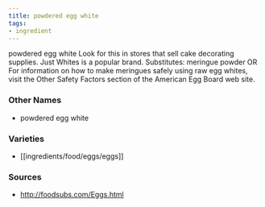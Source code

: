 ```yaml
---
title: powdered egg white
tags:
- ingredient
---
```

powdered egg white Look for this in stores that sell cake decorating supplies. Just Whites is a popular brand. Substitutes: meringue powder OR For information on how to make meringues safely using raw egg whites, visit the Other Safety Factors section of the American Egg Board web site.

### Other Names

* powdered egg white

### Varieties

* [[ingredients/food/eggs/eggs]]

### Sources
* http://foodsubs.com/Eggs.html
